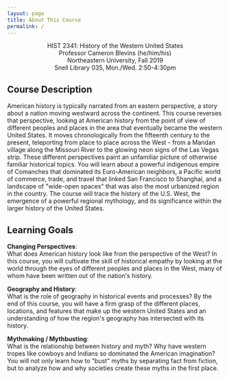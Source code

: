 ```yaml
---
layout: page
title: About This Course
permalink: /
---
```


<div style="text-align: center">
<p>
HIST 2341: History of the Western United States<br>
Professor Cameron Blevins (he/him/his)<br>
Northeastern University, Fall 2019<br>
Snell Library 035, Mon./Wed. 2:50-4:30pm
</p>
</div>

## Course Description

American history is typically narrated from an eastern perspective, a story about a nation moving westward across the continent. This course reverses that perspective, looking at American history from the point of view of different peoples and places in the area that eventually became the western United States. It moves chronologically from the fifteenth century to the present, teleporting from place to place across the West - from a Mandan village along the Missouri River to the glowing neon signs of the Las Vegas strip. These different perspectives paint an unfamiliar picture of otherwise familiar historical topics. You will learn about a powerful indigenous empire of Comanches that dominated its Euro-American neighbors, a Pacific world of commerce, trade, and travel that linked San Francisco to Shanghai, and a landscape of "wide-open spaces" that was also the most urbanized region in the country. The course will trace the history of the U.S. West, the emergence of a powerful regional mythology, and its significance within the larger history of the United States.

## Learning Goals

**Changing Perspectives**: <br>
What does American history look like from the perspective of the West? In this course, you will cultivate the skill of historical empathy by looking at the world through the eyes of different peoples and places in the West, many of whom have been written out of the nation's history. 

**Geography and History**: <br>
What is the role of geography in historical events and processes? By the end of this course, you will have a firm grasp of the different places, locations, and features that make up the western United States and an understanding of how the region's geography has intersected with its history.

**Mythmaking / Mythbusting**: <br>
What is the relationship between history and myth? Why have western tropes like cowboys and Indians so dominated the American imagination? You will not only learn how to "bust" myths by separating fact from fiction, but to analyze how and why societies create these myths in the first place.